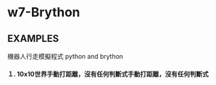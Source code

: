 # w7-Brython

## EXAMPLES

機器人行走模擬程式 python and brython

#### １. 10x10世界手動打距離，沒有任何判斷式手動打距離，沒有任何判斷式




